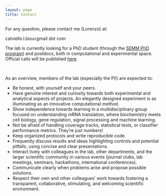 ```yaml
---
layout: page
title: Contact
---
```


For any question, please contact me (Lorenzo) at:

calviello.l.bio`at`gmail dot com

The lab is currently looking for a PhD student (through the <a href="https://www.semm.it/education/phd-program-systems-medicine" target="_blank" rel="noopener">SEMM PhD program</a>) and postdocs, both in computational and experimental space. Official calls will be published <a href="https://careers.humantechnopole.it/" target="_blank" rel="noopener">here</a>


<br>

As an overview, members of the lab (especially the PI!) are expected to:

- Be honest, with yourself and your peers.
- Have genuine interest and curiosity towards both experimental and analytical aspects of projects. An elegantly designed experiment is as illuminating as an innovative computational method.
- Show independence towards learning in a multidisciplinary group focused on understanding mRNA translation, where biochemistry meets cell biology, gene regulation, signal processing and machine learning.
- Not be afraid of handling coverage tracks, statistical tests, or classifier performance metrics. They’re just numbers!
- Keep organized protocols and write reproducible code.
- Frequently discuss results and ideas highlighting controls and potential pitfalls, using concise and clear presentations.
- Interact lively with colleagues in the lab, other departments, and the larger scientific community in various events (journal clubs, lab meetings, seminars, hackathons, international conferences).
- Communicate clearly when problems arise and propose possible solutions.
- Respect their own and other colleagues’ work towards fostering a transparent, collaborative, stimulating, and welcoming scientific environment.
